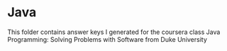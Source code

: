 # Java
This folder contains answer keys I generated for the coursera class
Java Programming: Solving Problems with Software
from Duke University
